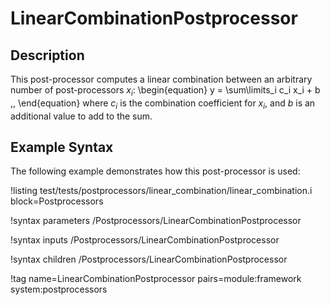 # LinearCombinationPostprocessor

## Description

This post-processor computes a linear combination between an arbitrary number of post-processors $x_i$:
\begin{equation}
  y = \sum\limits_i c_i x_i + b \,,
\end{equation}
where $c_i$ is the combination coefficient for $x_i$, and $b$ is an additional
value to add to the sum.

## Example Syntax

The following example demonstrates how this post-processor is used:

!listing test/tests/postprocessors/linear_combination/linear_combination.i
block=Postprocessors

!syntax parameters /Postprocessors/LinearCombinationPostprocessor

!syntax inputs /Postprocessors/LinearCombinationPostprocessor

!syntax children /Postprocessors/LinearCombinationPostprocessor

!tag name=LinearCombinationPostprocessor pairs=module:framework system:postprocessors
